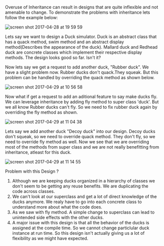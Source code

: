 
Overuse of Inheritance can result in designs that are quite inflexible and not amenable to change.
To demonstrate the problems with inheritance lets follow the example below:

![screen shot 2017-04-28 at 19 59 59](https://cloud.githubusercontent.com/assets/17459420/25552581/8dc0854c-2c52-11e7-961d-34cb32f547f6.png)

Lets say we want to design a Duck simulator. Duck is an abstract class that has a quack method, swim method and an abstract display method(Describes the appearance of the duck). Mallard duck and Redhead duck are concrete classes which implement their respective display methods. The design looks good so far. Isn't it? 

Now lets say we get a request to add another duck, "Rubber duck". We have a slight problem now. Rubber ducks don't quack.They squeak. But this problem can be handled by overriding the quack method as shown below.

![screen shot 2017-04-29 at 10 56 58](https://cloud.githubusercontent.com/assets/17459420/25557666/cb41b81e-2cca-11e7-9be4-e44dcabca1cf.png)

Now what if get a request to add an aditional feature to say make ducks fly. We can leverage inheritance by adding fly method to super class 'duck'. But we all know Rubber ducks can't fly. So we need to fix rubber duck again by overriding the fly method as shown.

![screen shot 2017-04-29 at 11 04 38](https://cloud.githubusercontent.com/assets/17459420/25557714/c01565fc-2ccb-11e7-850c-ca76d0670103.png)

Lets say we add another duck "Decoy duck" into our design. Decoy ducks don't squeak, so we need to override quack method. They don't fly, so we need to override fly method as well. Now we see that we are overriding most of the methods from super class and we are not really benefitting from inheritance, atleast for this duck.

![screen shot 2017-04-29 at 11 14 55](https://cloud.githubusercontent.com/assets/17459420/25557775/2dd5e70a-2ccd-11e7-87fd-cc078d3a8ad9.png)

Problem with this Design ?
1. Although we are keeping ducks organized in a hierarchy of classes we don't seem to be getting any reuse benefits. We are duplicating the code across classes.
2. We can't look at our superclass and get a lot of direct knowledge of the ducks anymore. We realy have to go into each concrete class to understand more about what the code does.
3. As we saw with fly method. A simple change to superclass can lead to unintended side effects with the other ducks.
4. A major issue with this design is that all the behavior of the ducks is assigned at the compile time. So we cannot change particlular duck instance at run time.
So this design isn't actually giving us a lot of flexibility as we might have expected.










